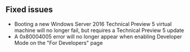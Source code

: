 ## Fixed issues
- Booting a new Windows Server 2016 Technical Preview 5 virtual machine will no longer fail, but requires a Technical Preview 5 update
- A 0x80004005 error will no longer appear when enabling Developer Mode on the "For Developers" page
